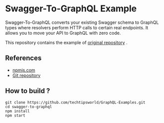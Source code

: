 # Swagger-To-GraphQL Example


Swagger-To-GraphQL converts your existing Swagger schema to GraphQL types where resolvers perform HTTP calls to certain real endpoints. It allows you to move your API to GraphQL with zero code.

This repository contains the example of [original repository](https://github.com/yarax/swagger-to-graphql) .

## References  
* [npmjs.com](https://www.npmjs.com/package/swagger-to-graphql) 
* [Git repository](https://github.com/yarax/swagger-to-graphql) 

## How to build ?
    git clone https://github.com/techtipsworld/GraphQL-Examples.git
	cd swagger-to-graphql
    npm install
    npm start